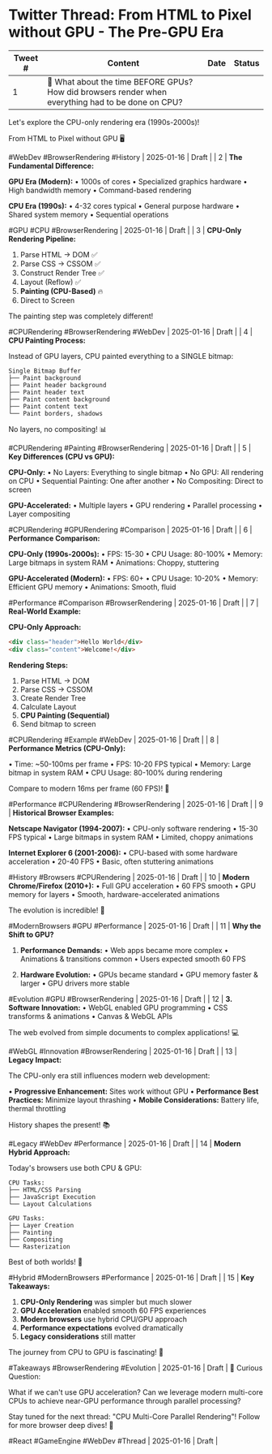 # Twitter Thread: From HTML to Pixel without GPU - The Pre-GPU Era

| Tweet # | Content                                                                                            | Date | Status |
| ------- | -------------------------------------------------------------------------------------------------- | ---- | ------ |
| 1       | 🧵 What about the time BEFORE GPUs? How did browsers render when everything had to be done on CPU? |

Let's explore the CPU-only rendering era (1990s-2000s)!

From HTML to Pixel without GPU 🖥️

#WebDev #BrowserRendering #History | 2025-01-16 | Draft |
| 2 | **The Fundamental Difference:**

**GPU Era (Modern):**
• 1000s of cores
• Specialized graphics hardware
• High bandwidth memory
• Command-based rendering

**CPU Era (1990s):**
• 4-32 cores typical
• General purpose hardware
• Shared system memory
• Sequential operations

#GPU #CPU #BrowserRendering | 2025-01-16 | Draft |
| 3 | **CPU-Only Rendering Pipeline:**

1. Parse HTML → DOM ✅
2. Parse CSS → CSSOM ✅
3. Construct Render Tree ✅
4. Layout (Reflow) ✅
5. **Painting (CPU-Based)** 🔥
6. Direct to Screen

The painting step was completely different!

#CPURendering #BrowserRendering #WebDev | 2025-01-16 | Draft |
| 4 | **CPU Painting Process:**

Instead of GPU layers, CPU painted everything to a SINGLE bitmap:

```
Single Bitmap Buffer
├── Paint background
├── Paint header background
├── Paint header text
├── Paint content background
├── Paint content text
└── Paint borders, shadows
```

No layers, no compositing! 📊

#CPURendering #Painting #BrowserRendering | 2025-01-16 | Draft |
| 5 | **Key Differences (CPU vs GPU):**

**CPU-Only:**
• No Layers: Everything to single bitmap
• No GPU: All rendering on CPU
• Sequential Painting: One after another
• No Compositing: Direct to screen

**GPU-Accelerated:**
• Multiple layers
• GPU rendering
• Parallel processing
• Layer compositing

#CPURendering #GPURendering #Comparison | 2025-01-16 | Draft |
| 6 | **Performance Comparison:**

**CPU-Only (1990s-2000s):**
• FPS: 15-30
• CPU Usage: 80-100%
• Memory: Large bitmaps in system RAM
• Animations: Choppy, stuttering

**GPU-Accelerated (Modern):**
• FPS: 60+
• CPU Usage: 10-20%
• Memory: Efficient GPU memory
• Animations: Smooth, fluid

#Performance #Comparison #BrowserRendering | 2025-01-16 | Draft |
| 7 | **Real-World Example:**

**CPU-Only Approach:**

```html
<div class="header">Hello World</div>
<div class="content">Welcome!</div>
```

**Rendering Steps:**

1. Parse HTML → DOM
2. Parse CSS → CSSOM
3. Create Render Tree
4. Calculate Layout
5. **CPU Painting (Sequential)**
6. Send bitmap to screen

#CPURendering #Example #WebDev | 2025-01-16 | Draft |
| 8 | **Performance Metrics (CPU-Only):**

• Time: ~50-100ms per frame
• FPS: 10-20 FPS typical
• Memory: Large bitmap in system RAM
• CPU Usage: 80-100% during rendering

Compare to modern 16ms per frame (60 FPS)! 🐌

#Performance #CPURendering #BrowserRendering | 2025-01-16 | Draft |
| 9 | **Historical Browser Examples:**

**Netscape Navigator (1994-2007):**
• CPU-only software rendering
• 15-30 FPS typical
• Large bitmaps in system RAM
• Limited, choppy animations

**Internet Explorer 6 (2001-2006):**
• CPU-based with some hardware acceleration
• 20-40 FPS
• Basic, often stuttering animations

#History #Browsers #CPURendering | 2025-01-16 | Draft |
| 10 | **Modern Chrome/Firefox (2010+):**
• Full GPU acceleration
• 60 FPS smooth
• GPU memory for layers
• Smooth, hardware-accelerated animations

The evolution is incredible! 🚀

#ModernBrowsers #GPU #Performance | 2025-01-16 | Draft |
| 11 | **Why the Shift to GPU?**

1. **Performance Demands:**
   • Web apps became more complex
   • Animations & transitions common
   • Users expected smooth 60 FPS

2. **Hardware Evolution:**
   • GPUs became standard
   • GPU memory faster & larger
   • GPU drivers more stable

#Evolution #GPU #BrowserRendering | 2025-01-16 | Draft |
| 12 | **3. Software Innovation:**
• WebGL enabled GPU programming
• CSS transforms & animations
• Canvas & WebGL APIs

The web evolved from simple documents to complex applications! 💻

#WebGL #Innovation #BrowserRendering | 2025-01-16 | Draft |
| 13 | **Legacy Impact:**

The CPU-only era still influences modern web development:

• **Progressive Enhancement:** Sites work without GPU
• **Performance Best Practices:** Minimize layout thrashing
• **Mobile Considerations:** Battery life, thermal throttling

History shapes the present! 📚

#Legacy #WebDev #Performance | 2025-01-16 | Draft |
| 14 | **Modern Hybrid Approach:**

Today's browsers use both CPU & GPU:

```
CPU Tasks:
├── HTML/CSS Parsing
├── JavaScript Execution
└── Layout Calculations

GPU Tasks:
├── Layer Creation
├── Painting
├── Compositing
└── Rasterization
```

Best of both worlds! 🌟

#Hybrid #ModernBrowsers #Performance | 2025-01-16 | Draft |
| 15 | **Key Takeaways:**

1. **CPU-Only Rendering** was simpler but much slower
2. **GPU Acceleration** enabled smooth 60 FPS experiences
3. **Modern browsers** use hybrid CPU/GPU approach
4. **Performance expectations** evolved dramatically
5. **Legacy considerations** still matter

The journey from CPU to GPU is fascinating! 🎯

#Takeaways #BrowserRendering #Evolution | 2025-01-16 | Draft |
🤔 Curious Question:

What if we can't use GPU acceleration? Can we leverage modern multi-core CPUs to achieve near-GPU performance through parallel processing?

Stay tuned for the next thread: "CPU Multi-Core Parallel Rendering"!
Follow for more browser deep dives! 🚀

#React #GameEngine #WebDev #Thread | 2025-01-16 | Draft |
